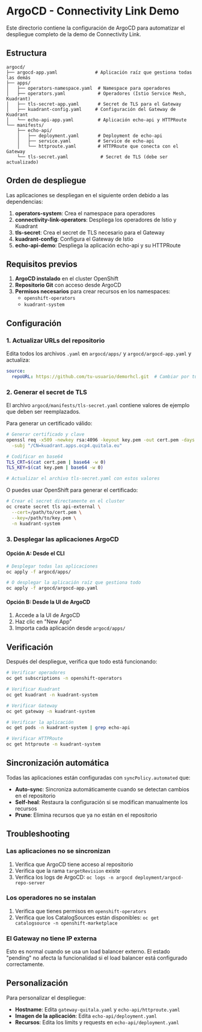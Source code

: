 # ArgoCD - Connectivity Link Demo

Este directorio contiene la configuración de ArgoCD para automatizar el despliegue completo de la demo de Connectivity Link.

## Estructura

```
argocd/
├── argocd-app.yaml              # Aplicación raíz que gestiona todas las demás
├── apps/
│   ├── operators-namespace.yaml  # Namespace para operadores
│   ├── operators.yaml            # Operadores (Istio Service Mesh, Kuadrant)
│   ├── tls-secret-app.yaml       # Secret de TLS para el Gateway
│   ├── kuadrant-config.yaml     # Configuración del Gateway de Kuadrant
│   └── echo-api-app.yaml         # Aplicación echo-api y HTTPRoute
└── manifests/
    ├── echo-api/
    │   ├── deployment.yaml       # Deployment de echo-api
    │   ├── service.yaml          # Service de echo-api
    │   └── httproute.yaml        # HTTPRoute que conecta con el Gateway
    └── tls-secret.yaml            # Secret de TLS (debe ser actualizado)
```

## Orden de despliegue

Las aplicaciones se despliegan en el siguiente orden debido a las dependencias:

1. **operators-system**: Crea el namespace para operadores
2. **connectivity-link-operators**: Despliega los operadores de Istio y Kuadrant
3. **tls-secret**: Crea el secret de TLS necesario para el Gateway
4. **kuadrant-config**: Configura el Gateway de Istio
5. **echo-api-demo**: Despliega la aplicación echo-api y su HTTPRoute

## Requisitos previos

1. **ArgoCD instalado** en el cluster OpenShift
2. **Repositorio Git** con acceso desde ArgoCD
3. **Permisos necesarios** para crear recursos en los namespaces:
   - `openshift-operators`
   - `kuadrant-system`

## Configuración

### 1. Actualizar URLs del repositorio

Edita todos los archivos `.yaml` en `argocd/apps/` y `argocd/argocd-app.yaml` y actualiza:

```yaml
source:
  repoURL: https://github.com/tu-usuario/demorhcl.git  # Cambiar por tu repositorio
```

### 2. Generar el secret de TLS

El archivo `argocd/manifests/tls-secret.yaml` contiene valores de ejemplo que deben ser reemplazados.

Para generar un certificado válido:

```bash
# Generar certificado y clave
openssl req -x509 -newkey rsa:4096 -keyout key.pem -out cert.pem -days 365 -nodes \
  -subj "/CN=kuadrant.apps.ocp4.quitala.eu"

# Codificar en base64
TLS_CRT=$(cat cert.pem | base64 -w 0)
TLS_KEY=$(cat key.pem | base64 -w 0)

# Actualizar el archivo tls-secret.yaml con estos valores
```

O puedes usar OpenShift para generar el certificado:

```bash
# Crear el secret directamente en el cluster
oc create secret tls api-external \
  --cert=/path/to/cert.pem \
  --key=/path/to/key.pem \
  -n kuadrant-system
```

### 3. Desplegar las aplicaciones ArgoCD

#### Opción A: Desde el CLI

```bash
# Desplegar todas las aplicaciones
oc apply -f argocd/apps/

# O desplegar la aplicación raíz que gestiona todo
oc apply -f argocd/argocd-app.yaml
```

#### Opción B: Desde la UI de ArgoCD

1. Accede a la UI de ArgoCD
2. Haz clic en "New App"
3. Importa cada aplicación desde `argocd/apps/`

## Verificación

Después del despliegue, verifica que todo está funcionando:

```bash
# Verificar operadores
oc get subscriptions -n openshift-operators

# Verificar Kuadrant
oc get kuadrant -n kuadrant-system

# Verificar Gateway
oc get gateway -n kuadrant-system

# Verificar la aplicación
oc get pods -n kuadrant-system | grep echo-api

# Verificar HTTPRoute
oc get httproute -n kuadrant-system
```

## Sincronización automática

Todas las aplicaciones están configuradas con `syncPolicy.automated` que:
- **Auto-sync**: Sincroniza automáticamente cuando se detectan cambios en el repositorio
- **Self-heal**: Restaura la configuración si se modifican manualmente los recursos
- **Prune**: Elimina recursos que ya no están en el repositorio

## Troubleshooting

### Las aplicaciones no se sincronizan

1. Verifica que ArgoCD tiene acceso al repositorio
2. Verifica que la rama `targetRevision` existe
3. Verifica los logs de ArgoCD: `oc logs -n argocd deployment/argocd-repo-server`

### Los operadores no se instalan

1. Verifica que tienes permisos en `openshift-operators`
2. Verifica que los CatalogSources están disponibles: `oc get catalogsource -n openshift-marketplace`

### El Gateway no tiene IP externa

Esto es normal cuando se usa un load balancer externo. El estado "pending" no afecta la funcionalidad si el load balancer está configurado correctamente.

## Personalización

Para personalizar el despliegue:

- **Hostname**: Edita `gateway-quitala.yaml` y `echo-api/httproute.yaml`
- **Imagen de la aplicación**: Edita `echo-api/deployment.yaml`
- **Recursos**: Edita los limits y requests en `echo-api/deployment.yaml`

